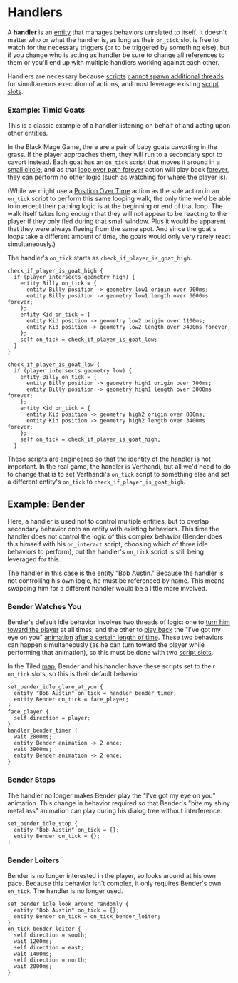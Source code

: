 # Handlers

A **handler** is an [entity](entities) that manages behaviors unrelated to itself. It doesn't matter who or what the handler is, as long as their `on_tick` slot is free to watch for the necessary triggers (or to be triggered by something else), but if you change who is acting as handler be sure to change all references to them or you'll end up with multiple handlers working against each other.

Handlers are necessary because [scripts](scripts) [cannot spawn additional threads](scripts#one-slot-one-thread) for simultaneous execution of actions, and must leverage existing [script slots](scripts#script-slots).

### Example: Timid Goats

This is a classic example of a handler listening on behalf of and acting upon other entities.

In the Black Mage Game, there are a pair of baby goats cavorting in the grass. If the player approaches them, they will run to a secondary spot to cavort instead. Each goat has an `on_tick` script that moves it around in a [small circle](vector_objects), and as that [loop over path forever](actions#position-over-time) action will play back [forever](actions#forever), they can perform no other logic (such as watching for where the player is).

(While we might use a [Position Over Time](actions#position-over-time) action as the sole action in an `on_tick` script to perform this same looping walk, the only time we'd be able to intercept their pathing logic is at the beginning or end of that loop. The walk itself takes long enough that they will not appear to be reacting to the player if they only fled during that small window. Plus it would be apparent that they were always fleeing from the same spot. And since the goat's loops take a different amount of time, the goats would only very rarely react simultaneously.)

The handler's `on_tick` starts as `check_if_player_is_goat_high`.

```mgs
check_if_player_is_goat_high {
  if (player intersects geometry high) {
    entity Billy on_tick = {
      entity Billy position -> geometry low1 origin over 900ms;
      entity Billy position -> geometry low1 length over 3000ms forever;
    };
    entity Kid on_tick = {
      entity Kid position -> geometry low2 origin over 1100ms;
      entity Kid position -> geometry low2 length over 3400ms forever;
    };
    self on_tick = check_if_player_is_goat_low;
  }
}

check_if_player_is_goat_low {
  if (player intersects geometry low) {
    entity Billy on_tick = {
      entity Billy position -> geometry high1 origin over 700ms;
      entity Billy position -> geometry high1 length over 3000ms forever;
    };
    entity Kid on_tick = {
      entity Kid position -> geometry high2 origin over 800ms;
      entity Kid position -> geometry high2 length over 3400ms forever;
    };
    self on_tick = check_if_player_is_goat_high;
  }
```

These scripts are engineered so that the identity of the handler is not important. In the real game, the handler is Verthandi, but all we'd need to do to change that is to set Verthandi's `on_tick` script to something else and set a different entity's `on_tick` to `check_if_player_is_goat_high`.

## Example: Bender

Here, a handler is used not to control multiple entities, but to overlap secondary behavior onto an entity with existing behaviors. This time the handler does not control the logic of this complex behavior (Bender does this himself with his `on_interact` script, choosing which of three idle behaviors to perform), but the handler's `on_tick` script is still being leveraged for this.

The handler in this case is the entity "Bob Austin." Because the handler is not controlling his own logic, he must be referenced by name. This means swapping him for a different handler would be a little more involved.

### Bender Watches You

Bender's default idle behavior involves two threads of logic: one to [turn him toward the player](actions#assign-direction-value) at all times, and the other to [play back](actions#play-entity-animation) the "I've got my eye on you" [animation](animations) [after a certain length of time](actions#nonblocking-delay). These two behaviors can happen simultaneously (as he can turn toward the player while performing that animation), so this must be done with two [script slots](scripts#script-slots).

In the Tiled [map](maps), Bender and his handler have these scripts set to their `on_tick` slots, so this is their default behavior.

```mgs
set_bender_idle_glare_at_you {
  entity "Bob Austin" on_tick = handler_bender_timer;
  entity Bender on_tick = face_player;
}
face_player {
  self direction = player;
}
handler_bender_timer {
  wait 2800ms;
  entity Bender animation -> 2 once;
  wait 3900ms;
  entity Bender animation -> 2 once;
}
```

### Bender Stops

The handler no longer makes Bender play the "I've got my eye on you" animation. This change in behavior required so that Bender's "bite my shiny metal ass" animation can play during his dialog tree without interference.

```mgs
set_bender_idle_stop {
  entity "Bob Austin" on_tick = {};
  entity Bender on_tick = {};
}
```

### Bender Loiters

Bender is no longer interested in the player, so looks around at his own pace. Because this behavior isn't complex, it only requires Bender's own `on_tick`. The handler is no longer used.

```mgs
set_bender_idle_look_around_randomly {
  entity "Bob Austin" on_tick = {};
  entity Bender on_tick = on_tick_bender_loiter;
}
on_tick_bender_loiter {
  self direction = south;
  wait 1200ms;
  self direction = east;
  wait 1400ms;
  self direction = north;
  wait 2000ms;
}
```
